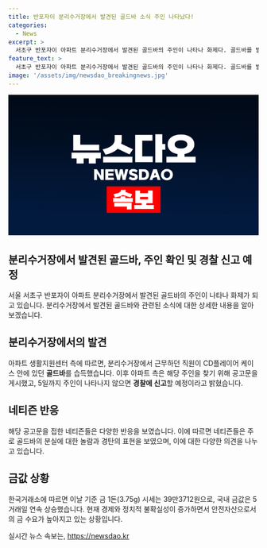```yaml
---
title: 반포자이 분리수거장에서 발견된 골드바 소식 주인 나타났다!
categories:
  - News
excerpt: >
  서초구 반포자이 아파트 분리수거장에서 발견된 골드바의 주인이 나타나 화제다. 골드바를 발견한 직원은 CD플레이어 케이스 안에서 찾았으며, 주인을 찾지 못할 경우 경찰에 신고할 예정이라고 밝혀졌다. 이에 금값 상승과 안전자산 수요가 높아지는 상황에서 골드바 발견 사건으로 인해 주변 이야기가 확산되고 있다.
feature_text: >
  서초구 반포자이 아파트 분리수거장에서 발견된 골드바의 주인이 나타나 화제다. 골드바를 발견한 직원은 CD플레이어 케이스 안에서 찾았으며, 주인을 찾지 못할 경우 경찰에 신고할 예정이라고 밝혀졌다. 이에 금값 상승과 안전자산 수요가 높아지는 상황에서 골드바 발견 사건으로 인해 주변 이야기가 확산되고 있다.
image: '/assets/img/newsdao_breakingnews.jpg'
---
```


<p><img src="/assets/img/newsdao_breakingnews.jpg" alt="cryptoinkorea 속보" /></p>

<h2 data-ke-size="size26">분리수거장에서 발견된 골드바, 주인 확인 및 경찰 신고 예정</h2>

<p data-ke-size="size16">서울 서초구 반포자이 아파트 분리수거장에서 발견된 골드바의 주인이 나타나 화제가 되고 있습니다. 분리수거장에서 발견된 골드바와 관련된 소식에 대한 상세한 내용을 알아보겠습니다.</p>

<h2 data-ke-size="size23">분리수거장에서의 발견</h2>

<p data-ke-size="size16">아파트 생활지원센터 측에 따르면, 분리수거장에서 근무하던 직원이 CD플레이어 케이스 안에 있던 <b>골드바</b>를 습득했습니다. 이후 아파트 측은 해당 주인을 찾기 위해 공고문을 게시했고, 5일까지 주인이 나타나지 않으면 <b>경찰에 신고</b>할 예정이라고 밝혔습니다.</p>

<h2 data-ke-size="size23">네티즌 반응</h2>

<p data-ke-size="size16">해당 공고문을 접한 네티즌들은 다양한 반응을 보였습니다. 이에 따르면 네티즌들은 주로 골드바의 분실에 대한 놀람과 경탄의 표현을 보였으며, 이에 대한 다양한 의견을 나누고 있습니다.</p>

<h2 data-ke-size="size23">금값 상황</h2>

<p data-ke-size="size16">한국거래소에 따르면 이날 기준 금 1돈(3.75g) 시세는 39만3712원으로, 국내 금값은 5거래일 연속 상승했습니다. 현재 경제와 정치적 불확실성이 증가하면서 안전자산으로서의 금 수요가 높아지고 있는 상황입니다.</p>
실시간 뉴스 속보는, <a href="https://newsdao.kr" rel="dofollow">https://newsdao.kr</a>


